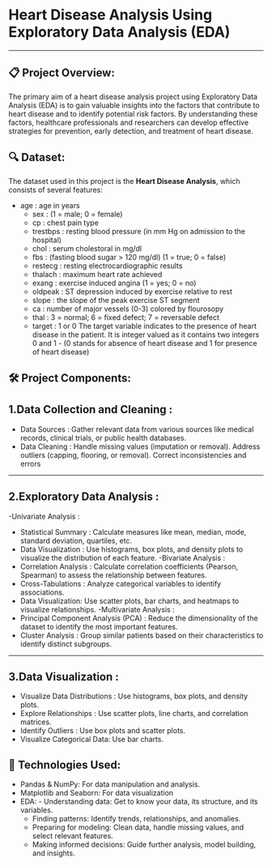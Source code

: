# Heart Disease Analysis Using Exploratory Data Analysis (EDA)
- - -

## 📋 Project Overview:

The primary aim of a heart disease analysis project using Exploratory Data Analysis (EDA) is to gain valuable insights into the factors that contribute to heart disease and to identify potential risk factors. By understanding these factors, healthcare professionals and researchers can develop effective strategies for prevention, early detection, and treatment of heart disease.

## 🔍 Dataset:

The dataset used in this project is the **Heart Disease Analysis**, which consists of several  features:
- age : age in years
  - sex : (1 = male; 0 = female)
  - cp : chest pain type
  - trestbps : resting blood pressure (in mm Hg on admission to the hospital)
  - chol : serum cholestoral in mg/dl
  - fbs : (fasting blood sugar > 120 mg/dl) (1 = true; 0 = false)
  - restecg : resting electrocardiographic results
  - thalach : maximum heart rate achieved
  - exang : exercise induced angina (1 = yes; 0 = no)
  - oldpeak : ST depression induced by exercise relative to rest
  - slope : the slope of the peak exercise ST segment
  - ca : number of major vessels (0-3) colored by flourosopy
  - thal : 3 = normal; 6 = fixed defect; 7 = reversable defect
  - target : 1 or 0
The target variable indicates to the presence of heart disease in the patient.
It is integer valued as it contains two integers 0 and 1 - (0 stands for absence of heart disease and 1 for presence of heart disease)

## 🛠️ Project Components:

1.Data Collection and Cleaning :
---
  - Data Sources : Gather relevant data from various sources like medical records, clinical trials, or public health databases.
  - Data Cleaning :
  Handle missing values (imputation or removal).
  Address outliers (capping, flooring, or removal).
  Correct inconsistencies and errors
 ---
2.Exploratory Data Analysis :
 ---
-Univariate Analysis :
  - Statistical Summary : Calculate measures like mean, median, mode, standard deviation, quartiles, etc.
  - Data Visualization : Use histograms, box plots, and density plots to visualize the distribution of each feature.
-Bivariate Analysis :
  - Correlation Analysis : Calculate correlation coefficients (Pearson, Spearman) to assess the relationship between features.
  - Cross-Tabulations : Analyze categorical variables to identify associations.
  - Data Visualization: Use scatter plots, bar charts, and heatmaps to visualize relationships.
-Multivariate Analysis :
  - Principal Component Analysis (PCA) : Reduce the dimensionality of the dataset to identify the most important features.
  - Cluster Analysis : Group similar patients based on their characteristics to identify distinct subgroups.
 ---
3.Data Visualization :
 ---
- Visualize Data Distributions : Use histograms, box plots, and density plots.
- Explore Relationships : Use scatter plots, line charts, and correlation matrices.
- Identify Outliers : Use box plots and scatter plots.
- Visualize Categorical Data: Use bar charts.

##  🤖 Technologies Used:

- Pandas & NumPy: For data manipulation and analysis.
- Matplotlib and Seaborn: For data visualization
- EDA: - Understanding data: Get to know your data, its structure, and its variables.
     - Finding patterns: Identify trends, relationships, and anomalies.
     - Preparing for modeling: Clean data, handle missing values, and select relevant features.
     - Making informed decisions: Guide further analysis, model building, and insights.
  







